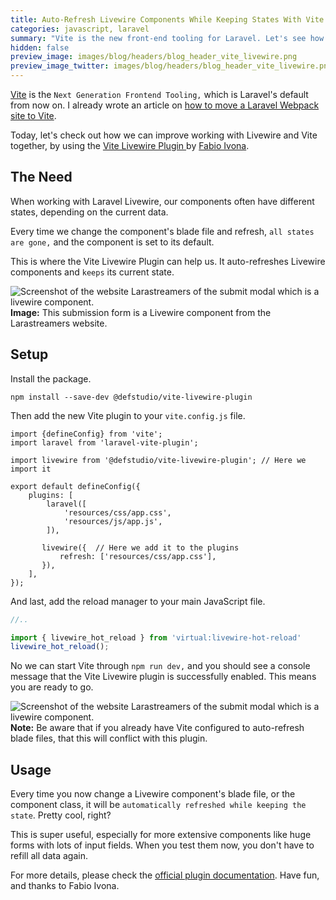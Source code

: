 ```yaml
---
title: Auto-Refresh Livewire Components While Keeping States With Vite
categories: javascript, laravel
summary: "Vite is the new front-end tooling for Laravel. Let's see how we can make it work better together with Laravel Livewire."
hidden: false
preview_image: images/blog/headers/blog_header_vite_livewire.png
preview_image_twitter: images/blog/headers/blog_header_vite_livewire.png
---
```


[Vite](https://vitejs.dev/) is the `Next Generation Frontend Tooling,` which is Laravel's default from now on. I already wrote an article on [how to move a Laravel Webpack site to Vite](https://christoph-rumpel.com/2022/6/moving-a-laravel-webpack-project-to-vite).

Today, let's check out how we can improve working with Livewire and Vite together, by using the [Vite Livewire Plugin
](https://github.com/def-studio/vite-livewire-plugin) by [Fabio Ivona](https://twitter.com/FabioIvona).

## The Need

When working with Laravel Livewire, our components often have different states, depending on the current data.

Every time we change the component's blade file and refresh, `all states are gone,` and the component is set to its default.

This is where the Vite Livewire Plugin can help us. It auto-refreshes Livewire components and `keeps` its current state.

<img class="blogimage" alt="Screenshot of the website Larastreamers of the submit modal which is a livewire component." src="/images/blog/2022/vite_livewire_example.png" />

<div class="blognote"><strong>Image:</strong> This submission form is a Livewire component from the Larastreamers website.</div>


## Setup

Install the package.

```shell
npm install --save-dev @defstudio/vite-livewire-plugin
```
Then add the new Vite plugin to your `vite.config.js` file.

```js{4,13-15}
import {defineConfig} from 'vite';
import laravel from 'laravel-vite-plugin';

import livewire from '@defstudio/vite-livewire-plugin'; // Here we import it

export default defineConfig({
    plugins: [
        laravel([
            'resources/css/app.css',
            'resources/js/app.js',
        ]),
        
       livewire({  // Here we add it to the plugins
           refresh: ['resources/css/app.css'],
       }),
    ],
});
```

And last, add the reload manager to your main JavaScript file.

```js
//..

import { livewire_hot_reload } from 'virtual:livewire-hot-reload'
livewire_hot_reload();
```

No we can start Vite through `npm run dev,` and you should see a console message that the Vite Livewire plugin is successfully enabled. This means you are ready to go.

<img class="blogimage" alt="Screenshot of the website Larastreamers of the submit modal which is a livewire component." src="/images/blog/2022/vite_livewire_enabled.png" />

<div class="blognote"><strong>Note:</strong> Be aware that if you already have Vite configured to auto-refresh blade files, that this will conflict with this plugin.</div>

## Usage

Every time you now change a Livewire component's blade file, or the component class, it will be `automatically refreshed while keeping the state`. Pretty cool, right?

This is super useful, especially for more extensive components like huge forms with lots of input fields. When you test them now, you don't have to refill all data again.

For more details, please check the [official plugin documentation](https://github.com/def-studio/vite-livewire-plugin). Have fun, and thanks to Fabio Ivona.
